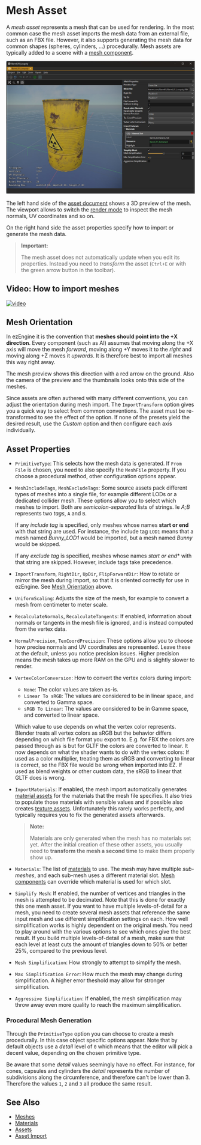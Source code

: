 # Mesh Asset

A *mesh asset* represents a mesh that can be used for rendering. In the most common case the mesh asset imports the mesh data from an external file, such as an FBX file. However, it also supports generating the mesh data for common shapes (spheres, cylinders, ...) procedurally. Mesh assets are typically added to a scene with a [mesh component](mesh-component.md).

![Mesh Asset](media/mesh-asset.jpg)

The left hand side of the [asset document](../../assets/assets-overview.md) shows a 3D preview of the mesh. The viewport allows to switch the [render mode](../../editor/editor-views.md#render-modes) to inspect the mesh normals, UV coordinates and so on.

On the right hand side the asset properties specify how to import or generate the mesh data.

> **Important:**
>
> The mesh asset does not automatically update when you edit its properties. Instead you need to *transform* the asset (`Ctrl+E` or with the green arrow button in the toolbar).

## Video: How to import meshes

[![video](https://img.youtube.com/vi/XBO4OPcF2bs/0.jpg)](https://www.youtube.com/watch?v=XBO4OPcF2bs)

## Mesh Orientation

In ezEngine it is the convention that **meshes should point into the +X direction**. Every component (such as AI) assumes that moving along the +X axis will move the mesh *forward*, moving along +Y moves it to the *right* and moving along +Z moves it *upwards*. It is therefore best to import all meshes this way right away.

The mesh preview shows this direction with a red arrow on the ground. Also the camera of the preview and the thumbnails looks onto this side of the meshes.

Since assets are often authered with many different conventions, you can adjust the orientation during mesh import. The `ImportTransform` option gives you a quick way to select from common conventions. The asset must be re-transformed to see the effect of the option. If none of the presets yield the desired result, use the *Custom* option and then configure each axis individually.

## Asset Properties

* `PrimitiveType`: This selects how the mesh data is generated. If `From File` is chosen, you need to also specify the `MeshFile` property. If you choose a procedural method, other configuration options appear.

* `MeshIncludeTags`, `MeshExcludeTags`: Some source assets pack different types of meshes into a single file, for example different LODs or a dedicated collider mesh. These options allow you to select which meshes to import. Both are *semicolon-separated* lists of strings. Ie *A;B* represents two *tags*, `A` and `B`.

  If any *include tag* is specified, only meshes whose names **start or end** with that string are used. For instance, the include tag `LOD1` means that a mesh named *Bunny_LOD1* would be imported, but a mesh named *Bunny* would be skipped.

  If any *exclude tag* is specified, meshes whose names *start or end** with that string are skipped. However, include tags take precedence.

* `ImportTransform`, `RightDir`, `UpDir`, `FlipForwardDir`: How to rotate or mirror the mesh during import, so that it is oriented correctly for use in ezEngine. See [Mesh Orientation](#mesh-orientation) above.

* `UniformScaling`: Adjusts the size of the mesh, for example to convert a mesh from centimeter to meter scale.

* `RecalculateNormals`, `RecalculateTangents`: If enabled, information about normals or tangents in the mesh file is ignored, and is instead computed from the vertex data.

* `NormalPrecision`, `TexCoordPrecision`: These options allow you to choose how precise normals and UV coordinates are represented. Leave these at the default, unless you notice precision issues. Higher precision means the mesh takes up more RAM on the GPU and is slightly slower to render.

* `VertexColorConversion`: How to convert the vertex colors during import:
  * `None`: The color values are taken as-is.
  * `Linear To sRGB`: The values are considered to be in linear space, and converted to Gamma space.
  * `sRGB To Linear`: The values are considered to be in Gamme space, and converted to linear space.
  
  Which value to use depends on what the vertex color represents. Blender treats all vertex colors as sRGB but the behavior differs depending on which file format you export to. E.g. for FBX the colors are passed through as is but for GLTF the colors are converted to linear. It now depends on what the shader wants to do with the vertex colors: If used as a color multiplier, treating them as sRGB and converting to linear is correct, so the FBX file would be wrong when imported into EZ. If used as blend weights or other custom data, the sRGB to linear that GLTF does is wrong.

* `ImportMaterials`: If enabled, the mesh import automatically generates [material assets](../../materials/materials-overview.md) for the materials that the mesh file specifies. It also tries to populate those materials with sensible values and if possible also creates [texture assets](../textures-overview.md). Unfortunately this rarely works perfectly, and typically requires you to fix the generated assets afterwards.

  > **Note:**
  >
  > Materials are only generated when the mesh has no materials set yet. After the initial creation of these other assets, you usually need to **transform the mesh a second time** to make them properly show up.

* `Materials`: The list of [materials](../../materials/materials-overview.md) to use. The mesh may have multiple *sub-meshes*, and each sub-mesh uses a different material slot. [Mesh components](mesh-component.md) can override which material is used for which slot.

* `Simplify Mesh`: If enabled, the number of vertices and triangles in the mesh is attempted to be decimated. Note that this is done for exactly this one mesh asset. If you want to have multiple levels-of-detail for a mesh, you need to create several mesh assets that reference the same input mesh and use different simplification settings on each. How well simplification works is highly dependent on the original mesh. You need to play around with the various options to see which ones give the best result. If you build multiple levels-of-detail of a mesh, make sure that each level at least cuts the amount of triangles down to 50% or better 25%, compared to the previous level.

* `Mesh Simplification`: How strongly to attempt to simplify the mesh.

* `Max Simplification Error`: How much the mesh may change during simplification. A higher error theshold may allow for stronger simplification.

* `Aggressive Simplification`: If enabled, the mesh simplification may throw away even more quality to reach the maximum simplification.

### Procedural Mesh Generation

Through the `PrimitiveType` option you can choose to create a mesh procedurally. In this case object specific options appear. Note that by default objects use a *detail* level of `0` which means that the editor will pick a decent value, depending on the chosen primitive type.

Be aware that some *detail* values seemingly have no effect. For instance, for cones, capsules and cylinders the *detail* represents the number of subdivisions along the circumference, and therefore can't be lower than 3. Therefore the values `1`, `2` and `3` all produce the same result.

## See Also

* [Meshes](meshes-overview.md)
* [Materials](../../materials/materials-overview.md)
* [Assets](../../assets/assets-overview.md)
* [Asset Import](../../assets/import-assets.md)
